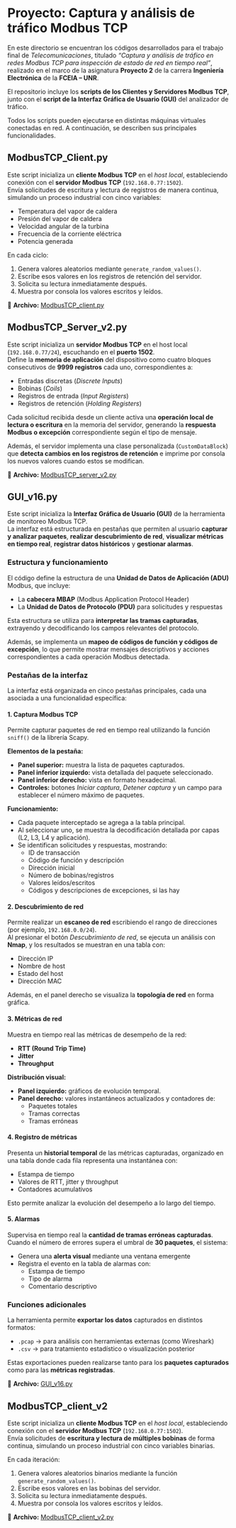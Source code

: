# Proyecto: Captura y análisis de tráfico Modbus TCP

En este directorio se encuentran los códigos desarrollados para el trabajo final de *Telecomunicaciones*, titulado *“Captura y análisis de tráfico en redes Modbus TCP para inspección de estado de red en tiempo real”*, realizado en el marco de la asignatura **Proyecto 2** de la carrera **Ingeniería Electrónica** de la **FCEIA – UNR**.

El repositorio incluye los **scripts de los Clientes y Servidores Modbus TCP**, junto con el **script de la Interfaz Gráfica de Usuario (GUI)** del analizador de tráfico.

Todos los scripts pueden ejecutarse en distintas máquinas virtuales conectadas en red. A continuación, se describen sus principales funcionalidades.


## ModbusTCP_Client.py

Este script inicializa un **cliente Modbus TCP** en el *host local*, estableciendo conexión con el **servidor Modbus TCP** (`192.168.0.77:1502`).  
Envía solicitudes de escritura y lectura de registros de manera continua, simulando un proceso industrial con cinco variables:

- Temperatura del vapor de caldera  
- Presión del vapor de caldera  
- Velocidad angular de la turbina  
- Frecuencia de la corriente eléctrica  
- Potencia generada  

En cada ciclo:
1. Genera valores aleatorios mediante `generate_random_values()`.  
2. Escribe esos valores en los registros de retención del servidor.  
3. Solicita su lectura inmediatamente después.  
4. Muestra por consola los valores escritos y leídos.

📄 **Archivo:** [ModbusTCP_client.py](./ModbusTCP_client.py)


## ModbusTCP_Server_v2.py

Este script inicializa un **servidor Modbus TCP** en el host local (`192.168.0.77/24`), escuchando en el **puerto 1502**.  
Define la **memoria de aplicación** del dispositivo como cuatro bloques consecutivos de **9999 registros** cada uno, correspondientes a:

- Entradas discretas (*Discrete Inputs*)
- Bobinas (*Coils*)
- Registros de entrada (*Input Registers*)
- Registros de retención (*Holding Registers*)

Cada solicitud recibida desde un cliente activa una **operación local de lectura o escritura** en la memoria del servidor, generando la **respuesta Modbus o excepción** correspondiente según el tipo de mensaje.  

Además, el servidor implementa una clase personalizada (`CustomDataBlock`) que **detecta cambios en los registros de retención** e imprime por consola los nuevos valores cuando estos se modifican.

📄 **Archivo:** [ModbusTCP_server_v2.py](./ModbusTCP_server_v2.py)


## GUI_v16.py

Este script inicializa la **Interfaz Gráfica de Usuario (GUI)** de la herramienta de monitoreo Modbus TCP.  
La interfaz está estructurada en pestañas que permiten al usuario **capturar y analizar paquetes**, **realizar descubrimiento de red**, **visualizar métricas en tiempo real**, **registrar datos históricos** y **gestionar alarmas**.


### Estructura y funcionamiento

El código define la estructura de una **Unidad de Datos de Aplicación (ADU)** Modbus, que incluye:
- La **cabecera MBAP** (Modbus Application Protocol Header)  
- La **Unidad de Datos de Protocolo (PDU)** para solicitudes y respuestas  

Esta estructura se utiliza para **interpretar las tramas capturadas**, extrayendo y decodificando los campos relevantes del protocolo.

Además, se implementa un **mapeo de códigos de función y códigos de excepción**, lo que permite mostrar mensajes descriptivos y acciones correspondientes a cada operación Modbus detectada.


### Pestañas de la interfaz

La interfaz está organizada en cinco pestañas principales, cada una asociada a una funcionalidad específica:


#### 1. Captura Modbus TCP

Permite capturar paquetes de red en tiempo real utilizando la función `sniff()` de la librería Scapy.

**Elementos de la pestaña:**
- **Panel superior:** muestra la lista de paquetes capturados.  
- **Panel inferior izquierdo:** vista detallada del paquete seleccionado.  
- **Panel inferior derecho:** vista en formato hexadecimal.  
- **Controles:** botones *Iniciar captura*, *Detener captura* y un campo para establecer el número máximo de paquetes.

**Funcionamiento:**
- Cada paquete interceptado se agrega a la tabla principal.  
- Al seleccionar uno, se muestra la decodificación detallada por capas (L2, L3, L4 y aplicación).  
- Se identifican solicitudes y respuestas, mostrando:
  - ID de transacción  
  - Código de función y descripción  
  - Dirección inicial  
  - Número de bobinas/registros  
  - Valores leídos/escritos  
  - Códigos y descripciones de excepciones, si las hay  


#### 2. Descubrimiento de red

Permite realizar un **escaneo de red** escribiendo el rango de direcciones (por ejemplo, `192.168.0.0/24`).  
Al presionar el botón *Descubrimiento de red*, se ejecuta un análisis con **Nmap**, y los resultados se muestran en una tabla con:

- Dirección IP  
- Nombre de host  
- Estado del host  
- Dirección MAC  

Además, en el panel derecho se visualiza la **topología de red** en forma gráfica.


#### 3. Métricas de red

Muestra en tiempo real las métricas de desempeño de la red:

- **RTT (Round Trip Time)**  
- **Jitter**  
- **Throughput**

**Distribución visual:**
- **Panel izquierdo:** gráficos de evolución temporal.  
- **Panel derecho:** valores instantáneos actualizados y contadores de:
  - Paquetes totales  
  - Tramas correctas  
  - Tramas erróneas  


#### 4. Registro de métricas

Presenta un **historial temporal** de las métricas capturadas, organizado en una tabla donde cada fila representa una instantánea con:
- Estampa de tiempo  
- Valores de RTT, jitter y throughput  
- Contadores acumulativos  

Esto permite analizar la evolución del desempeño a lo largo del tiempo.


#### 5. Alarmas

Supervisa en tiempo real la **cantidad de tramas erróneas capturadas**.  
Cuando el número de errores supera el umbral de **30 paquetes**, el sistema:

- Genera una **alerta visual** mediante una ventana emergente  
- Registra el evento en la tabla de alarmas con:
  - Estampa de tiempo  
  - Tipo de alarma  
  - Comentario descriptivo  


### Funciones adicionales

La herramienta permite **exportar los datos** capturados en distintos formatos:

- `.pcap` → para análisis con herramientas externas (como Wireshark)  
- `.csv` → para tratamiento estadístico o visualización posterior  

Estas exportaciones pueden realizarse tanto para los **paquetes capturados** como para las **métricas registradas**.


📄 **Archivo:** [GUI_v16.py](./GUI_v16.py)


## ModbusTCP_client_v2

Este script inicializa un **cliente Modbus TCP** en el *host local*, estableciendo conexión con el **servidor Modbus TCP** (`192.168.0.77:1502`).  
Envía solicitudes de **escritura y lectura de múltiples bobinas** de forma continua, simulando un proceso industrial con cinco variables binarias.

En cada iteración:
1. Genera valores aleatorios binarios mediante la función `generate_random_values()`.  
2. Escribe esos valores en las bobinas del servidor.  
3. Solicita su lectura inmediatamente después.  
4. Muestra por consola los valores escritos y leídos.

📄 **Archivo:** [ModbusTCP_client_v2.py](./ModbusTCP_client_v2.py)



